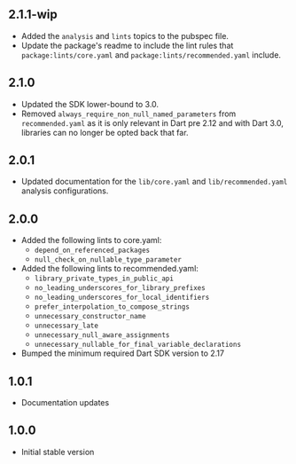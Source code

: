 ## 2.1.1-wip

- Added the `analysis` and `lints` topics to the pubspec file.
- Update the package's readme to include the lint rules that `package:lints/core.yaml` and `package:lints/recommended.yaml` include.

## 2.1.0

- Updated the SDK lower-bound to 3.0.
- Removed `always_require_non_null_named_parameters` from `recommended.yaml`
  as it is only relevant in Dart pre 2.12 and with Dart 3.0, libraries can
  no longer be opted back that far.

## 2.0.1

- Updated documentation for the `lib/core.yaml` and `lib/recommended.yaml`
  analysis configurations.

## 2.0.0

- Added the following lints to core.yaml:
    - `depend_on_referenced_packages`
    - `null_check_on_nullable_type_parameter`
- Added the following lints to recommended.yaml:
    - `library_private_types_in_public_api`
    - `no_leading_underscores_for_library_prefixes`
    - `no_leading_underscores_for_local_identifiers`
    - `prefer_interpolation_to_compose_strings`
    - `unnecessary_constructor_name`
    - `unnecessary_late`
    - `unnecessary_null_aware_assignments`
    - `unnecessary_nullable_for_final_variable_declarations`
- Bumped the minimum required Dart SDK version to 2.17

## 1.0.1

- Documentation updates

## 1.0.0

- Initial stable version
